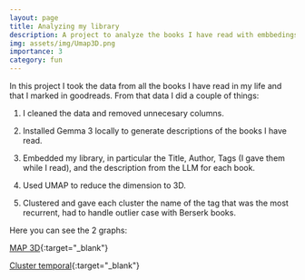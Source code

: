 ```yaml
---
layout: page
title: Analyzing my library
description: A project to analyze the books I have read with embbedings and clusters.
img: assets/img/Umap3D.png
importance: 3
category: fun
---
```


In this project I took the data from all the books I have read in my life and that I marked in goodreads. From that data I did a couple of things:

1) I cleaned the data and removed unnecesary columns.

2) Installed Gemma 3 locally to generate descriptions of the books I have read.

3) Embedded my library, in particular the Title, Author, Tags (I gave them while I read), and the description from the LLM for each book.

4) Used UMAP to reduce the dimension to 3D.

5) Clustered and gave each cluster the name of the tag that was the most recurrent, had to handle outlier case with Berserk books.

Here you can see the 2 graphs:

[MAP 3D](/assets/html/libros_clusters_3d_con_outliers.html){:target="_blank"}

[Cluster temporal](/assets/html/libros_temporal_clusters_con_outliers.html){:target="_blank"}
